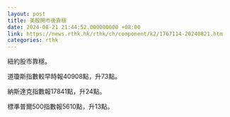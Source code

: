 ```yaml
---
layout: post
title: 美股開市後靠穩
date: 2024-08-21 21:44:52.000000000 +08:00
link: https://news.rthk.hk/rthk/ch/component/k2/1767114-20240821.htm
categories: rthk
---
```


紐約股市靠穩。

道瓊斯指數較早時報40908點，升73點。

納斯達克指數報17841點，升24點。

標準普爾500指數報5610點，升13點。
